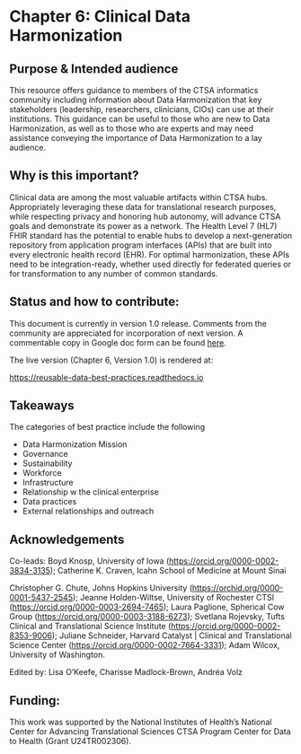 # Chapter 6: Clinical Data Harmonization

## Purpose & Intended audience

This resource offers guidance to members of the CTSA informatics community including information about Data Harmonization that key stakeholders (leadership, researchers, clinicians, CIOs) can use at their institutions. This guidance can be useful to those who are new to Data Harmonization, as well as to those who are experts and may need assistance conveying the importance of Data Harmonization to a lay audience.

## Why is this important?

Clinical data are among the most valuable artifacts within CTSA hubs. Appropriately leveraging these data for translational research purposes, while respecting privacy and honoring hub autonomy, will advance CTSA goals and demonstrate its power as a network. The Health Level 7 (HL7) FHIR standard has the potential to enable hubs to develop a next-generation repository from application program interfaces (APIs) that are built into every electronic health record (EHR). For optimal harmonization, these APIs need to be integration-ready, whether used directly for federated queries or for transformation to any number of common standards.

## Status and how to contribute: 

This document is currently in version 1.0 release.  Comments from the community are appreciated for incorporation of next version.  A commentable copy in Google doc form can be found [here](https://docs.google.com/document/d/1hIX1j2yfqcVbNmVxA8LawHRQ3Ol3Vzciq5JFi9fXdnk/edit?usp=sharing). 

The live version (Chapter 6, Version 1.0) is rendered at:

https://reusable-data-best-practices.readthedocs.io

## Takeaways

The categories of best practice include the following

- Data Harmonization Mission
- Governance
- Sustainability
- Workforce
- Infrastructure
- Relationship w the clinical enterprise
- Data practices
- External relationships and outreach

## Acknowledgements
Co-leads: Boyd Knosp, University of Iowa (https://orcid.org/0000-0002-3834-3135); Catherine K. Craven, Icahn School of Medicine at Mount Sinai

Christopher G. Chute, Johns Hopkins University (https://orchid.org/0000-0001-5437-2545); Jeanne Holden-Wiltse, University of Rochester CTSI (https://orcid.org/0000-0003-2694-7465); Laura Paglione, Spherical Cow Group (https://orcid.org/0000-0003-3188-6273); Svetlana Rojevsky, Tufts Clinical and Translational Science Institute (https://orcid.org/0000-0002-8353-9006); Juliane Schneider, Harvard Catalyst | Clinical and Translational Science Center (https://orcid.org/0000-0002-7664-3331); Adam Wilcox, University of Washington.

Edited by: Lisa O’Keefe, Charisse Madlock-Brown, Andréa Volz


## Funding:

This work was supported by the National Institutes of Health’s National Center for Advancing Translational Sciences CTSA Program Center for Data to Health (Grant U24TR002306).
